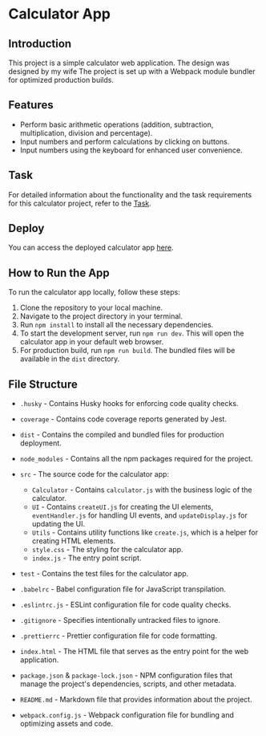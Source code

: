 # Calculator App

## Introduction

This project is a simple calculator web application.
The design was designed by my wife
The project is set up with a Webpack module bundler for optimized production builds.

## Features

- Perform basic arithmetic operations (addition, subtraction, multiplication, division and percentage).
- Input numbers and perform calculations by clicking on buttons.
- Input numbers using the keyboard for enhanced user convenience.

## Task

For detailed information about the functionality and the task requirements for this calculator project, refer to the [Task](https://github.com/AAKlimkov/CalculatorV2/blob/master/Innowise_LabTask.pdf).

## Deploy

You can access the deployed calculator app [here](https://aaklimkov.github.io/CalculatorV2/).

## How to Run the App

To run the calculator app locally, follow these steps:

1. Clone the repository to your local machine.
2. Navigate to the project directory in your terminal.
3. Run `npm install` to install all the necessary dependencies.
4. To start the development server, run `npm run dev`. This will open the calculator app in your default web browser.
5. For production build, run `npm run build`. The bundled files will be available in the `dist` directory.

## File Structure

- `.husky` - Contains Husky hooks for enforcing code quality checks.
- `coverage` - Contains code coverage reports generated by Jest.
- `dist` - Contains the compiled and bundled files for production deployment.
- `node_modules` - Contains all the npm packages required for the project.
- `src` - The source code for the calculator app:
  - `Calculator` - Contains `calculator.js` with the business logic of the calculator.
  - `UI` - Contains `createUI.js` for creating the UI elements, `eventHandler.js` for handling UI events, and `updateDisplay.js` for updating the UI.
  - `Utils` - Contains utility functions like `create.js`, which is a helper for creating HTML elements.
  - `style.css` - The styling for the calculator app.
  - `index.js` - The entry point script.
- `test` - Contains the test files for the calculator app.

- `.babelrc` - Babel configuration file for JavaScript transpilation.
- `.eslintrc.js` - ESLint configuration file for code quality checks.
- `.gitignore` - Specifies intentionally untracked files to ignore.
- `.prettierrc` - Prettier configuration file for code formatting.
- `index.html` - The HTML file that serves as the entry point for the web application.
- `package.json` & `package-lock.json` - NPM configuration files that manage the project's dependencies, scripts, and other metadata.
- `README.md` - Markdown file that provides information about the project.
- `webpack.config.js` - Webpack configuration file for bundling and optimizing assets and code.
